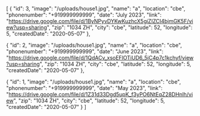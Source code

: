 [
{
    "id": 3,
    "image": "/uploads/house1.jpg",
    "name": "a",
    "location": "cbe",
    "phonenumber": "+919999999999",
    "date": "July 2023",
    "link": "https://drive.google.com/file/d/1ByNPyvDYKwKuzhcX5giZIZCI4bjmGK5F/view?usp=sharing",
    "zip": "1034 ZH",
    "city": "cbe",
    "latitude": 52,
    "longitude": 5,
    "createdDate": "2020-05-07"
},

{
    "id": 2,
    "image": "/uploads/house1.jpg",
    "name": "a",
    "location": "cbe",
    "phonenumber": "+919999999999",
    "date": "June 2023",
    "link": "https://drive.google.com/file/d/1QdACv_xsoEFlOTiUD6_5jC4p7c1kchyf/view?usp=sharing",
    "zip": "1034 ZH",
    "city": "cbe",
    "latitude": 52,
    "longitude": 5,
    "createdDate": "2020-05-07"
  },

{
    "id": 1,
    "image": "/uploads/house1.jpg",
    "name": "a",
    "location": "cbe",
    "phonenumber": "+919999999999",
    "date": "May 2023",
    "link": "https://drive.google.com/file/d/1Z31d33Dgd5upK_f3yPO6NtEqZ28DHnlh/view",
    "zip": "1034 ZH",
    "city": "cbe",
    "latitude": 52,
    "longitude": 5,
    "createdDate": "2020-05-07"
  }
]
